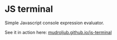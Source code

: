 # JS terminal

Simple Javascript console expression evaluator.

See it in action here: [mudroljub.github.io/js-terminal](https://mudroljub.github.io/js-terminal)